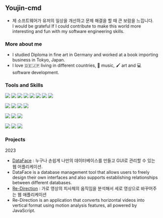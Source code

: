 ## Youjin-cmd

- 제 소프트웨어가 유저의 일상을 개선하고 문제 해결을 할 때 큰 보람을 느낍니다. </br>
  I would be grateful If I could contribute to make this world more interesting and fun with my software engineering skills.

### More about me

- I studied Diploma in fine art in Germany and worked at a book importing business in Tokyo, Japan.
- I love 🇩🇪🇯🇵 living in different countries, 🤘 music, 🖌️ art and 💻 software development.

### Tools and Skills

![](https://img.shields.io/badge/JavaScript-F7DF1E?style=flat-square&logo=JavaScript&logoColor=white)
![](https://img.shields.io/badge/Typescript-%23007ACC.svg?style=flat-square&logo=Typescript&logoColor=white)
![](https://img.shields.io/badge/React-61DAFB?style=flat-square&logo=React&logoColor=white)
![](https://img.shields.io/badge/zustand-%2320232a.svg?style=flat-square&logo=react&logoColor=white)
![](https://img.shields.io/badge/Jotai-000?style=flat-square&logoColor=white)
![](https://img.shields.io/badge/redux-%23593d88.svg?style=flat-square&logo=redux&logoColor=white)
![](https://img.shields.io/badge/tailwindCSS-06B6D4?style=flat-square&logo=tailwindCSS&logoColor=white)
![](https://img.shields.io/badge/Tanstack%20Query-FF4154?style=flat-square&logo=ReactQuery&logoColor=white)

![](https://img.shields.io/badge/node.js-6DA55F?style=flat-square&logo=node.js&logoColor=white)
![](https://img.shields.io/badge/express.js-%23404d59.svg?style=flat-square&logo=express&logoColor=%2361DAFB)
![](https://img.shields.io/badge/FFmpeg-000?style=flat-square&logoColor=white)
![](https://img.shields.io/badge/Socket.io-black?style=flat-square&logo=socket.io&badgeColor=010101)

![](https://img.shields.io/badge/MongoDB%20&%20Mongoose-%234ea94b.svg?style=flat-square&logo=mongodb&logoColor=white)
![](https://img.shields.io/badge/netlify-%23000000.svg?style=flat-square&logo=netlify&logoColor=#00C7B7)
![](https://img.shields.io/badge/AWS%20Elastic%20Beanstalk-%23FF9900.svg?style=flat-square&logo=amazon-aws&logoColor=white)

![](https://img.shields.io/badge/react%20dom%20testing-%2320232a.svg?style=flat-square&logo=react&logoColor=%2361DAFB)
![](https://img.shields.io/badge/Vitest-%2344A833.svg?style=flat-square&logoColor=white)
![](https://img.shields.io/badge/-jest-%23C21325?style=flat-square&logo=jest&logoColor=white)

### Projects
2023
- [DataFace](https://github.com/Team-Dataface/DataFace-client) : 누구나 손쉽게 나만의 데이터베이스를 만들고 GUI로 관리할 수 있는 웹 어플리케이션.
- DataFace is a database management tool that allows users to freely design their own interfaces and also supports establishing relationships between different databases.
- [Re-Direction](https://github.com/Youjin-cmd/ReDirection-client) : 가로 영상의 피사체의 움직임을 분석해서 세로 영상으로 바꾸어주는 웹 애플리케이션
- Re-Direction is an application that converts horizontal videos into vertical format using motion analysis features, all powered by JavaScript.
